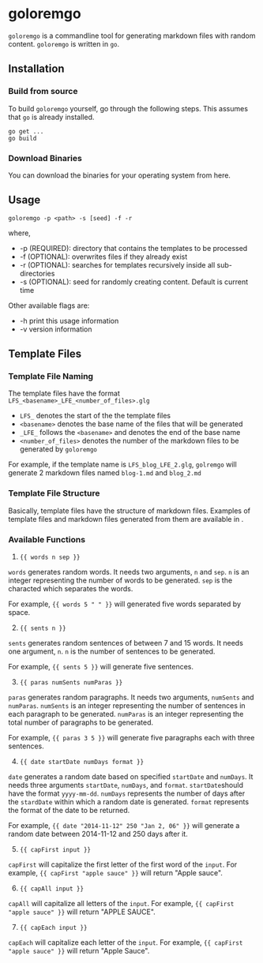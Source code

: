 # goloremgo

`goloremgo` is a commandline tool for generating markdown files with random content. `goloremgo` is written in `go`.

## Installation

### Build from source

To build `goloremgo` yourself, go through the following steps. This assumes that `go` is already installed.

```
go get ...
go build
```

### Download Binaries

You can download the binaries for your operating system from here.

## Usage

```
goloremgo -p <path> -s [seed] -f -r
```

where,

- -p (REQUIRED): directory that contains the templates to be processed
- -f (OPTIONAL): overwrites files if they already exist
- -r (OPTIONAL): searches for templates recursively inside all sub-directories
- -s (OPTIONAL): seed for randomly creating content. Default is current time

Other available flags are:

- -h  print this usage information
- -v  version information

## Template Files

### Template File Naming

The template files have the format `LFS_<basename>_LFE_<number_of_files>.glg`

- `LFS_` denotes the start of the the template files
- `<basename>` denotes the base name of the files that will be generated
- `_LFE_` follows the `<basename>` and denotes the end of the base name
- `<number_of_files>` denotes the number of the markdown files to be generated by `goloremgo`

For example, if the template name is `LFS_blog_LFE_2.glg`, `golremgo` will generate 2 markdown files named `blog-1.md` and `blog_2.md`

### Template File Structure

Basically, template files have the structure of markdown files. Examples of template files and markdown files generated from them are available in <link>.

### Available Functions

1. `{{ words n sep }}`

`words` generates random words. It needs two arguments, `n` and `sep`. `n` is an integer representing the number of words to be generated. `sep` is the characted which separates the words.

For example, `{{ words 5 " " }}` will generated five words separated by space.

2. `{{ sents n }}`

`sents` generates random sentences of between 7 and 15 words. It needs one argument, `n`. `n` is the number of sentences to be generated.

For example, `{{ sents 5 }}` will generate five sentences.

3. `{{ paras numSents numParas }}`

`paras` generates random paragraphs. It needs two arguments, `numSents` and `numParas`. `numSents` is an integer representing the number of sentences in each paragraph to be generated. `numParas` is an integer representing the total number of paragraphs to be generated. 

For example, `{{ paras 3 5 }}` will generate five paragraphs each with three sentences.

4. `{{ date startDate numDays format }}`

`date` generates a random date based on specified `startDate` and `numDays`. It needs three arguments `startDate`, `numDays`, and `format`. `startDate`should have the format `yyyy-mm-dd`. `numDays` represents the number of days after the `stardDate` within which a random date is generated. `format` represents the format of the date to be returned.

For example, `{{ date "2014-11-12" 250 "Jan 2, 06" }}` will generate a random date between 2014-11-12 and 250 days after it.

5. `{{ capFirst input }}`

`capFirst` will capitalize the first letter of the first word of the `input`. For example, `{{ capFirst "apple sauce" }}` will return "Apple sauce".

6. `{{ capAll input }}`

`capAll` will capitalize all letters of the `input`. For example, `{{ capFirst "apple sauce" }}` will return "APPLE SAUCE".

7. `{{ capEach input }}`

`capEach` will capitalize each letter of the `input`. For example, `{{ capFirst "apple sauce" }}` will return "Apple Sauce".
